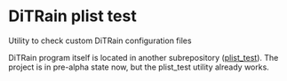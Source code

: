# DiTRain plist test
Utility to check custom DiTRain configuration files

DiTRain program itself is located in another subrepository ([plist_test](<https://github.com/CMDR-DiTRay/DiTRain/tree/main/plist_test>)). The project is in pre-alpha state now, but the plist_test utility already works.
